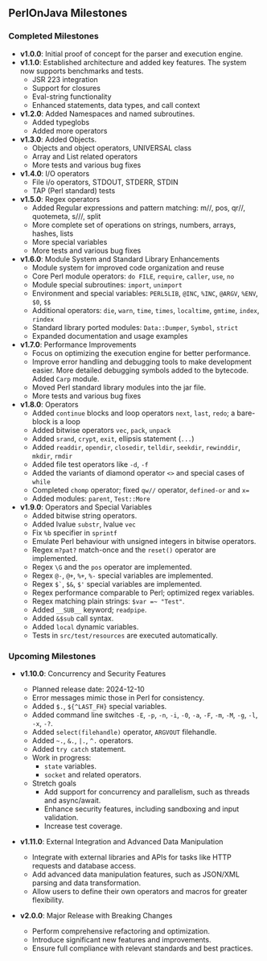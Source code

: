 ## PerlOnJava Milestones

### Completed Milestones

- **v1.0.0**: Initial proof of concept for the parser and execution engine.
- **v1.1.0**: Established architecture and added key features. The system now supports benchmarks and tests.
    - JSR 223 integration
    - Support for closures
    - Eval-string functionality
    - Enhanced statements, data types, and call context
- **v1.2.0**: Added Namespaces and named subroutines.
    - Added typeglobs
    - Added more operators
- **v1.3.0**: Added Objects.
    - Objects and object operators, UNIVERSAL class
    - Array and List related operators
    - More tests and various bug fixes
- **v1.4.0**: I/O operators
    - File i/o operators, STDOUT, STDERR, STDIN
    - TAP (Perl standard) tests
- **v1.5.0**: Regex operators
    - Added Regular expressions and pattern matching: m//, pos, qr//, quotemeta, s///, split
    - More complete set of operations on strings, numbers, arrays, hashes, lists
    - More special variables
    - More tests and various bug fixes
- **v1.6.0**: Module System and Standard Library Enhancements
    - Module system for improved code organization and reuse
    - Core Perl module operators: `do FILE`, `require`, `caller`, `use`, `no`
    - Module special subroutines: `import`, `unimport`
    - Environment and special variables: `PERL5LIB`, `@INC`, `%INC`, `@ARGV`, `%ENV`, `$0`, `$$`
    - Additional operators: `die`, `warn`, `time`, `times`, `localtime`, `gmtime`, `index`, `rindex`
    - Standard library ported modules: `Data::Dumper`, `Symbol`, `strict`
    - Expanded documentation and usage examples
- **v1.7.0**: Performance Improvements
    - Focus on optimizing the execution engine for better performance.
    - Improve error handling and debugging tools to make development easier. More detailed debugging symbols added to the bytecode. Added `Carp` module.
    - Moved Perl standard library modules into the jar file.
    - More tests and various bug fixes
- **v1.8.0**: Operators
    - Added `continue` blocks and loop operators `next`, `last`, `redo`; a bare-block is a loop
    - Added bitwise operators `vec`, `pack`, `unpack`
    - Added `srand`, `crypt`, `exit`, ellipsis statement (`...`)
    - Added `readdir`, `opendir`, `closedir`, `telldir`, `seekdir`, `rewinddir`, `mkdir`, `rmdir`
    - Added file test operators like `-d`, `-f`
    - Added the variants of diamond operator `<>` and special cases of `while`
    - Completed `chomp` operator; fixed `qw//` operator, `defined-or` and `x=`
    - Added modules: `parent`, `Test::More`
- **v1.9.0**: Operators and Special Variables
    - Added bitwise string operators.
    - Added lvalue `substr`, lvalue `vec`
    - Fix `%b` specifier in `sprintf`
    - Emulate Perl behaviour with unsigned integers in bitwise operators.
    - Regex `m?pat?` match-once and the `reset()` operator are implemented.
    - Regex `\G` and the `pos` operator are implemented.
    - Regex `@-`, `@+`, `%+`, `%-` special variables are implemented.
    - Regex `` $` ``, `$&`, `$'` special variables are implemented.
    - Regex performance comparable to Perl; optimized regex variables.
    - Regex matching plain strings: `$var =~ "Test"`.
    - Added `__SUB__` keyword; `readpipe`.
    - Added `&$sub` call syntax.
    - Added `local` dynamic variables.
    - Tests in `src/test/resources` are executed automatically.

### Upcoming Milestones

- **v1.10.0**: Concurrency and Security Features
    - Planned release date: 2024-12-10
    - Error messages mimic those in Perl for consistency.
    - Added `$.`, `${^LAST_FH}` special variables.
    - Added command line switches `-E`, `-p`, `-n`, `-i`, `-0`, `-a`, `-F`, `-m`, `-M`, `-g`, `-l`, `-x`, `-?`.
    - Added `select(filehandle)` operator, `ARGVOUT` filehandle.
    - Added `~.`, `&.`, `|.`, `^.` operators.
    - Added `try catch` statement.
    - Work in progress: 
        - `state` variables.
        - `socket` and related operators.
    - Stretch goals
        - Add support for concurrency and parallelism, such as threads and async/await.
        - Enhance security features, including sandboxing and input validation.
        - Increase test coverage.

- **v1.11.0**: External Integration and Advanced Data Manipulation
    - Integrate with external libraries and APIs for tasks like HTTP requests and database access.
    - Add advanced data manipulation features, such as JSON/XML parsing and data transformation.
    - Allow users to define their own operators and macros for greater flexibility.

- **v2.0.0**: Major Release with Breaking Changes
    - Perform comprehensive refactoring and optimization.
    - Introduce significant new features and improvements.
    - Ensure full compliance with relevant standards and best practices.


